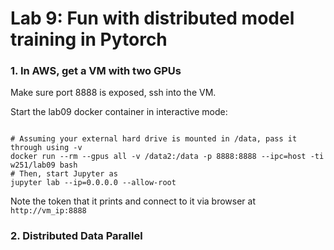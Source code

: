 # Lab 9: Fun with distributed model training in Pytorch


### 1. In AWS, get a VM with two GPUs
Make sure port 8888 is exposed, ssh into the VM.


Start the lab09 docker container in interactive mode:
```

# Assuming your external hard drive is mounted in /data, pass it through using -v
docker run --rm --gpus all -v /data2:/data -p 8888:8888 --ipc=host -ti w251/lab09 bash
# Then, start Jupyter as
jupyter lab --ip=0.0.0.0 --allow-root
```
Note the token that it prints and connect to it via browser at `http://vm_ip:8888`


### 2. Distributed Data Parallel
